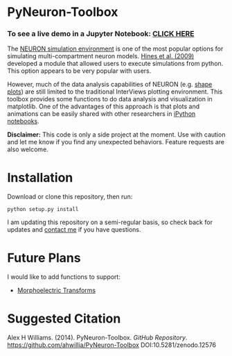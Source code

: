 PyNeuron-Toolbox
================

### To see a live demo in a Jupyter Notebook: [CLICK HERE](http://mybinder.org/repo/ahwillia/PyNeuron-Toolbox)

The [NEURON simulation environment](http://www.neuron.yale.edu/neuron/) is one of the most popular options for simulating multi-compartment neuron models. [Hines et al. (2009)](http://journal.frontiersin.org/Journal/10.3389/neuro.11.001.2009/abstract) developed a module that allowed users to execute simulations from python. This option appears to be very popular with users.

However, much of the data analysis capabilities of NEURON (e.g. [shape plots](http://www.oberlin.edu/OCTET/HowTo/NEURON/B2_RealisticMorph.html)) are still limited to the traditional InterViews plotting environment. This toolbox provides some functions to do data analysis and visualization in matplotlib. One of the advantages of this approach is that plots and animations can be easily shared with other researchers in [iPython notebooks](http://ipython.org/notebook.html).

**Disclaimer:** This code is only a side project at the moment. Use with caution and let me know if you find any unexpected behaviors. Feature requests are also welcome.

Installation
=============
Download or clone this repository, then run:

`python setup.py install`

I am updating this repository on a semi-regular basis, so check back for updates and [contact me](http://alexhwilliams.info) if you have questions.

Future Plans
============
I would like to add functions to support:

* [Morphoelectric Transforms](http://zadorlab.cshl.edu/PDF/zador-thesis1993.pdf)

Suggested Citation
==================
Alex H Williams. (2014). PyNeuron-Toolbox. *GitHub Repository*. https://github.com/ahwillia/PyNeuron-Toolbox DOI:10.5281/zenodo.12576
